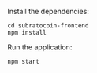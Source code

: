 

Install the dependencies:
```
cd subratocoin-frontend
npm install
```

Run the application:
```
npm start
```


